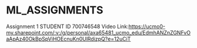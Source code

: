 # ML_ASSIGNMENTS
Assignment 1
STUDENT ID
700746548
Video Link:https://ucmo0-my.sharepoint.com/:v:/g/personal/axa65481_ucmo_edu/EdmhANZnZGNFvOaApAz40OkBpSpViHOEcnuKn0UlRdizpQ?e=12uCiT
